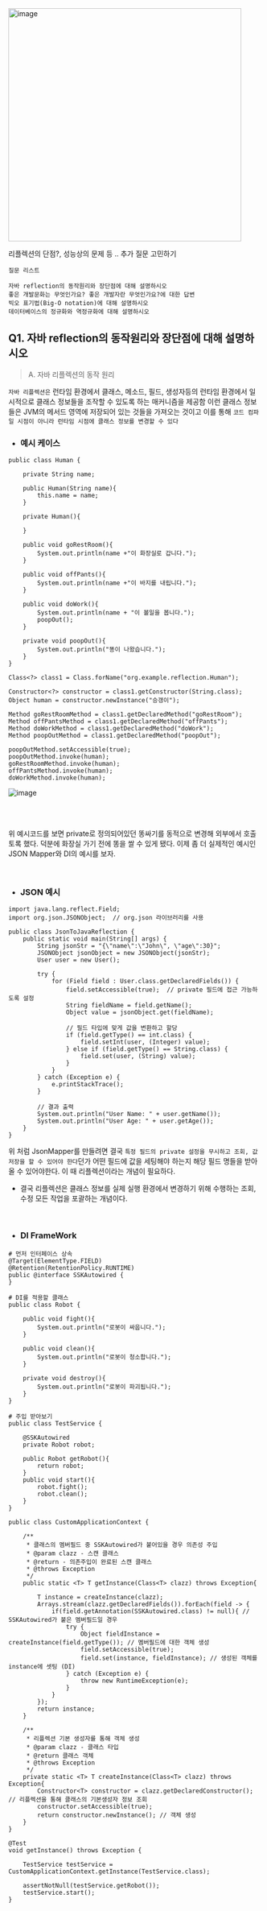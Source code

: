 <img width="463" alt="image" src="https://github.com/user-attachments/assets/67209a01-1bc4-473a-a17d-8937f0c14240">

리플렉션의 단점?, 성능상의 문제 등 .. 추가 질문 고민하기

```
질문 리스트

자바 reflection의 동작원리와 장단점에 대해 설명하시오
좋은 개발문화는 무엇인가요? 좋은 개발자란 무엇인가요?에 대한 답변
빅오 표기법(Big-O notation)에 대해 설명하시오
데이터베이스의 정규화와 역정규화에 대해 설명하시오
```


## Q1. 자바 reflection의 동작원리와 장단점에 대해 설명하시오

> A. 자바 리플렉션의 동작 원리

`자바 리플렉션은` 런타임 환경에서 클래스, 메소드, 필드, 생성자등의 런타임 환경에서 일시적으로 클래스 정보들을 조작할 수 있도록 하는 매커니즘을 제공함
이런 클래스 정보들은 JVM의 메서드 영역에 저장되어 있는 것들을 가져오는 것이고 이를 통해 `코드 컴파일 시점이 아니라 런타임 시점에 클래스 정보를 변경할 수 있다`


- ### 예시 케이스
```
public class Human {

    private String name;

    public Human(String name){
        this.name = name;
    }

    private Human(){

    }

    public void goRestRoom(){
        System.out.println(name +"이 화장실로 갑니다.");
    }

    public void offPants(){
        System.out.println(name +"이 바지를 내립니다.");
    }

    public void doWork(){
        System.out.println(name + "이 볼일을 봅니다.");
        poopOut();
    }

    private void poopOut(){
        System.out.println("똥이 나왔습니다.");
    }
}
```

```
Class<?> class1 = Class.forName("org.example.reflection.Human");

Constructor<?> constructor = class1.getConstructor(String.class);
Object human = constructor.newInstance("승갱이");

Method goRestRoomMethod = class1.getDeclaredMethod("goRestRoom");
Method offPantsMethod = class1.getDeclaredMethod("offPants");
Method doWorkMethod = class1.getDeclaredMethod("doWork");
Method poopOutMethod = class1.getDeclaredMethod("poopOut");

poopOutMethod.setAccessible(true);
poopOutMethod.invoke(human);
goRestRoomMethod.invoke(human);
offPantsMethod.invoke(human);
doWorkMethod.invoke(human);
```

![image](https://github.com/user-attachments/assets/e92aa41e-64d2-47aa-a1f3-e026047bc124)


<br>
<br>

위 예시코드를 보면 private로 정의되어있던 똥싸기를 동적으로 변경해 외부에서 호출토록 했다. 덕분에 화장실 가기 전에 똥을 쌀 수 있게 됐다.
이제 좀 더 실제적인 예시인 JSON Mapper와 DI의 예시를 보자.


<br> 

- ### JSON 예시
```
import java.lang.reflect.Field;
import org.json.JSONObject;  // org.json 라이브러리를 사용

public class JsonToJavaReflection {
    public static void main(String[] args) {
        String jsonStr = "{\"name\":\"John\", \"age\":30}";
        JSONObject jsonObject = new JSONObject(jsonStr);
        User user = new User();

        try {
            for (Field field : User.class.getDeclaredFields()) {
                field.setAccessible(true);  // private 필드에 접근 가능하도록 설정
                String fieldName = field.getName();
                Object value = jsonObject.get(fieldName);

                // 필드 타입에 맞게 값을 변환하고 할당
                if (field.getType() == int.class) {
                    field.setInt(user, (Integer) value);
                } else if (field.getType() == String.class) {
                    field.set(user, (String) value);
                }
            }
        } catch (Exception e) {
            e.printStackTrace();
        }

        // 결과 출력
        System.out.println("User Name: " + user.getName());
        System.out.println("User Age: " + user.getAge());
    }
}
```

위 처럼 JsonMapper를 만들려면 결국 `특정 필드의 private 설정을 무시하고 조회, 값 저장을 할 수 있어야 한다`던가 어떤 필드에 값을 세팅해야 하는지 해당 필드 명들을 받아올 수 있어야한다. 이 때 리플렉션이라는 개념이 필요하다.

* 결국 리플렉션은 클래스 정보를 실제 실행 환경에서 변경하기 위해 수행하는 조회, 수정 모든 작업을 포괄하는 개념이다.



<br> 

- ### DI FrameWork
```
# 먼저 인터페이스 상속
@Target(ElementType.FIELD)
@Retention(RetentionPolicy.RUNTIME)
public @interface SSKAutowired {
}
```

```
# DI를 적용할 클래스
public class Robot {

    public void fight(){
        System.out.println("로봇이 싸웁니다.");
    }

    public void clean(){
        System.out.println("로봇이 청소합니다.");
    }

    private void destroy(){
        System.out.println("로봇이 파괴됩니다.");
    }
}
```

```
# 주입 받아보기
public class TestService {

    @SSKAutowired
    private Robot robot;

    public Robot getRobot(){
        return robot;
    }
    public void start(){
        robot.fight();
        robot.clean();
    }
}
```


```
public class CustomApplicationContext {

    /**
     * 클래스의 멤버필드 중 SSKAutowired가 붙어있을 경우 의존성 주입
     * @param clazz - 스캔 클래스
     * @return - 의존주입이 완료된 스캔 클래스
     * @throws Exception
     */
    public static <T> T getInstance(Class<T> clazz) throws Exception{

        T instance = createInstance(clazz);
        Arrays.stream(clazz.getDeclaredFields()).forEach(field -> {
            if(field.getAnnotation(SSKAutowired.class) != null){ // SSKAutowired가 붙은 멤버필드일 경우
                try {
                    Object fieldInstance = createInstance(field.getType()); // 멤버필드에 대한 객체 생성
                    field.setAccessible(true);
                    field.set(instance, fieldInstance); // 생성된 객체를 instance에 셋팅 (DI)
                } catch (Exception e) {
                    throw new RuntimeException(e);
                }
            }
        });
        return instance;
    }

    /**
     * 리플렉션 기본 생성자를 통해 객체 생성
     * @param clazz - 클래스 타입
     * @return 클래스 객체
     * @throws Exception
     */
    private static <T> T createInstance(Class<T> clazz) throws Exception{
        Constructor<T> constructor = clazz.getDeclaredConstructor(); // 리플렉션을 통해 클래스의 기본생성자 정보 조회
        constructor.setAccessible(true);
        return constructor.newInstance(); // 객체 생성
    }
}
```

```
@Test
void getInstance() throws Exception {

    TestService testService = CustomApplicationContext.getInstance(TestService.class);

    assertNotNull(testService.getRobot());
    testService.start();
}
```









